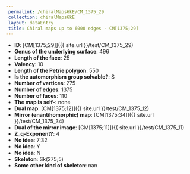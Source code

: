 ```yaml
--- 
 permalink: /chiralMaps6kE/CM_1375_29 
 collection: chiralMaps6kE
 layout: dataEntry
 title: Chiral maps up to 6000 edges - CM[1375;29]
---
```


- **ID**: [CM[1375;29]]({{ site.url }}/test/CM_1375_29)
- **Genus of the underlying surface**: 496
- **Length of the face**: 25
- **Valency**: 10
- **Length of the Petrie polygon**: 550
- **Is the automorphism group solvable?**: S
- **Number of vertices**: 275
- **Number of edges**: 1375
- **Number of faces**: 110
- **The map is self-**: none
- **Dual map**: [CM[1375;12]]({{ site.url }}/test/CM_1375_12)
- **Mirror (enantihomorphic) map**: [CM[1375;34]]({{ site.url }}/test/CM_1375_34)
- **Dual of the mirror image**: [CM[1375;11]]({{ site.url }}/test/CM_1375_11)
- **Z_q-Exponent?**: 4
- **No idea**:  7:32
- **No idea**: Y
- **No idea**: N
- **Skeleton**: Sk(275;5)
- **Some other kind of skeleton**: nan
